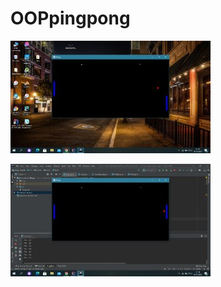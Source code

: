 # OOPpingpong

![Screenshot](/Sreens/c3de5300-8f7a-4e72-9872-86f8fd48a07b.jpg)
  
![Screenshot](/Sreens/f83cfd26-6956-4b73-a8b4-8b670657dda4.jpg)
  
